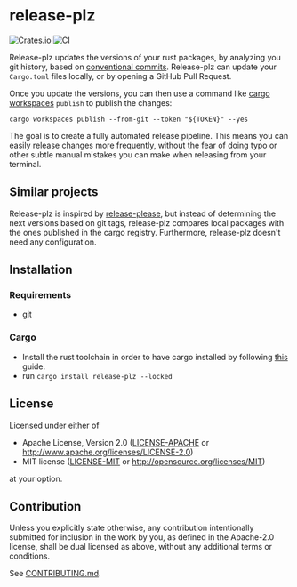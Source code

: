 # release-plz

[![Crates.io](https://img.shields.io/crates/v/release-plz.svg)](https://crates.io/crates/release-plz)
[![CI](https://github.com/MarcoIeni/release-plz/workflows/CI/badge.svg)](https://github.com/MarcoIeni/release-plz/actions)

Release-plz updates the versions of your rust packages, by analyzing you git history,
based on [conventional commits](https://www.conventionalcommits.org/en/v1.0.0/).
Release-plz can update your `Cargo.toml` files locally, or by opening a GitHub Pull Request.

Once you update the versions, you can then use a command like
[cargo workspaces](https://crates.io/crates/cargo-workspaces) `publish` to publish the changes:

```shell
cargo workspaces publish --from-git --token "${TOKEN}" --yes
```

The goal is to create a fully automated release pipeline.
This means you can easily release changes more frequently, without the fear of doing typo or other
subtle manual mistakes you can make when releasing from your terminal.

## Similar projects

Release-plz is inspired by [release-please](https://github.com/googleapis/release-please),
but instead of determining the next versions based on git tags, release-plz compares local packages with
the ones published in the cargo registry.
Furthermore, release-plz doesn't need any configuration.

## Installation

### Requirements

- git

### Cargo

* Install the rust toolchain in order to have cargo installed by following
  [this](https://www.rust-lang.org/tools/install) guide.
* run `cargo install release-plz --locked`

## License

Licensed under either of

 * Apache License, Version 2.0
   ([LICENSE-APACHE](LICENSE-APACHE) or http://www.apache.org/licenses/LICENSE-2.0)
 * MIT license
   ([LICENSE-MIT](LICENSE-MIT) or http://opensource.org/licenses/MIT)

at your option.

## Contribution

Unless you explicitly state otherwise, any contribution intentionally submitted
for inclusion in the work by you, as defined in the Apache-2.0 license, shall be
dual licensed as above, without any additional terms or conditions.

See [CONTRIBUTING.md](CONTRIBUTING.md).

